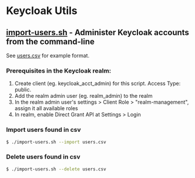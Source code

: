 # Keycloak Utils

## [import-users.sh](./import-users.sh) - Administer Keycloak accounts from the command-line
See [users.csv](./users.csv) for example format.
### Prerequisites in the Keycloak realm:
1. Create client (eg. keycloak_acct_admin) for this script. Access Type: public.
1. Add the realm admin user (eg. realm_admin) to the realm
1. In the realm admin user's settings > Client Role > "realm-management", assign it all available roles
1. In realm, enable Direct Grant API at Settings > Login

### Import users found in csv
```sh
$ ./import-users.sh --import users.csv
```

### Delete users found in csv
```sh
$ ./import-users.sh --delete users.csv
```
